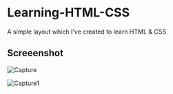 # Learning-HTML-CSS

A simple layout which I've created to learn HTML & CSS


Screeenshot
-------------


![Capture](https://user-images.githubusercontent.com/46398353/141288047-170b998c-3ee6-44ee-830d-11020e86e9ef.PNG)

![Capture1](https://user-images.githubusercontent.com/46398353/141288034-e5c11935-a055-4c9b-9229-10714440f94c.PNG)
